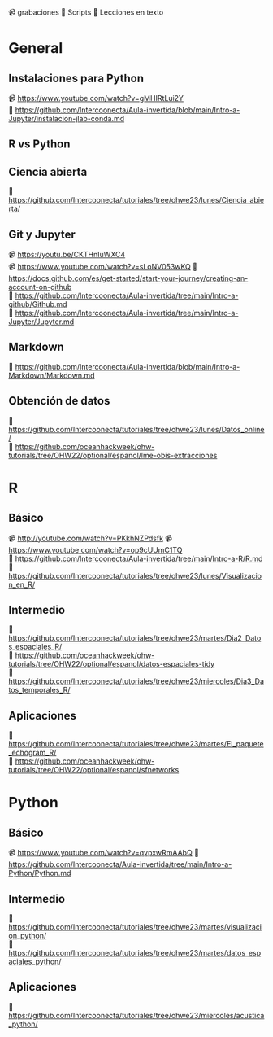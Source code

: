 :video_camera: grabaciones
:file_folder: Scripts
:blue_book: Lecciones en texto


# General

## Instalaciones para Python
:video_camera: https://www.youtube.com/watch?v=gMHIRtLui2Y   
:file_folder: https://github.com/Intercoonecta/Aula-invertida/blob/main/Intro-a-Jupyter/instalacion-jlab-conda.md  
## R vs Python 

## Ciencia abierta
:file_folder: https://github.com/Intercoonecta/tutoriales/tree/ohwe23/lunes/Ciencia_abierta/  
## Git y Jupyter
:video_camera: https://youtu.be/CKTHnIuWXC4  
:video_camera: https://www.youtube.com/watch?v=sLoNV053wKQ
:blue_book: https://docs.github.com/es/get-started/start-your-journey/creating-an-account-on-github  
:blue_book: https://github.com/Intercoonecta/Aula-invertida/tree/main/Intro-a-github/Github.md  
:blue_book: https://github.com/Intercoonecta/Aula-invertida/tree/main/Intro-a-Jupyter/Jupyter.md  
## Markdown
:blue_book: https://github.com/Intercoonecta/Aula-invertida/blob/main/Intro-a-Markdown/Markdown.md  


## Obtención de datos
:file_folder: https://github.com/Intercoonecta/tutoriales/tree/ohwe23/lunes/Datos_online/  
:file_folder: https://github.com/oceanhackweek/ohw-tutorials/tree/OHW22/optional/espanol/lme-obis-extracciones  
# R
## Básico
:video_camera:  http://youtube.com/watch?v=PKkhNZPdsfk
:video_camera: https://www.youtube.com/watch?v=op9cUUmC1TQ  
:blue_book: https://github.com/Intercoonecta/Aula-invertida/tree/main/Intro-a-R/R.md  
:file_folder: https://github.com/Intercoonecta/tutoriales/tree/ohwe23/lunes/Visualizacion_en_R/  
## Intermedio
:file_folder: https://github.com/Intercoonecta/tutoriales/tree/ohwe23/martes/Dia2_Datos_espaciales_R/  
:file_folder: https://github.com/oceanhackweek/ohw-tutorials/tree/OHW22/optional/espanol/datos-espaciales-tidy  
:file_folder: https://github.com/Intercoonecta/tutoriales/tree/ohwe23/miercoles/Dia3_Datos_temporales_R/  
## Aplicaciones
:file_folder: https://github.com/Intercoonecta/tutoriales/tree/ohwe23/martes/El_paquete_echogram_R/  
:file_folder: https://github.com/oceanhackweek/ohw-tutorials/tree/OHW22/optional/espanol/sfnetworks  

# Python
## Básico
:video_camera: https://www.youtube.com/watch?v=qvpxwRmAAbQ
:blue_book: https://github.com/Intercoonecta/Aula-invertida/tree/main/Intro-a-Python/Python.md  
## Intermedio
:file_folder: https://github.com/Intercoonecta/tutoriales/tree/ohwe23/martes/visualizacion_python/  
:file_folder: https://github.com/Intercoonecta/tutoriales/tree/ohwe23/martes/datos_espaciales_python/  
## Aplicaciones
:file_folder: https://github.com/Intercoonecta/tutoriales/tree/ohwe23/miercoles/acustica_python/  





















